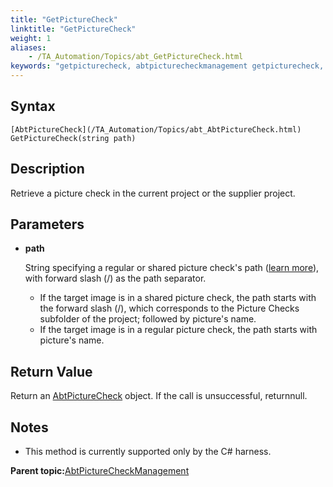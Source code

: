 ```yaml
--- 
title: "GetPictureCheck"
linktitle: "GetPictureCheck"
weight: 1
aliases: 
    - /TA_Automation/Topics/abt_GetPictureCheck.html
keywords: "getpicturecheck, abtpicturecheckmanagement getpicturecheck, retrieve picture check, get picture check"
---
```


## Syntax

`[AbtPictureCheck](/TA_Automation/Topics/abt_AbtPictureCheck.html) GetPictureCheck(string path)`

## Description

Retrieve a picture check in the current project or the supplier project.

## Parameters

-   **path**

    String specifying a regular or shared picture check's path \([learn more](/TA_Help/Topics/Projects_and_tests_picture_check.html)\), with forward slash \(/\) as the path separator.

    -   If the target image is in a shared picture check, the path starts with the forward slash \(/\), which corresponds to the Picture Checks subfolder of the project; followed by picture's name.
    -   If the target image is in a regular picture check, the path starts with picture's name.

## Return Value

Return an [AbtPictureCheck](/TA_Automation/Topics/abt_AbtPictureCheck.html) object. If the call is unsuccessful, returnnull.

## Notes

-   This method is currently supported only by the C\# harness.

**Parent topic:**[AbtPictureCheckManagement](/TA_Automation/Topics/abt_AbtPictureCheckManagement.html)

